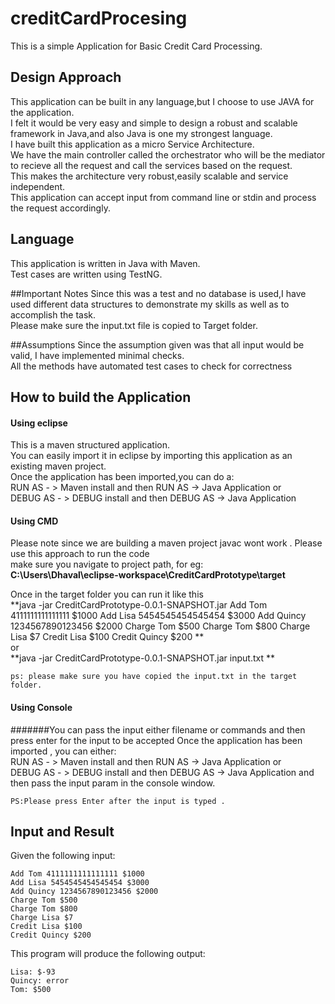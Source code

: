 # creditCardProcesing
This is a simple Application for Basic Credit Card Processing. 


## Design Approach
This application can be built in any language,but I choose to use JAVA for the application.<br> 
I felt it would be very easy and simple to design a robust and scalable framework in Java,and also Java is one my strongest language. 
<br>
I have built this application as a micro Service Architecture.<br> We have the main controller called the orchestrator who will be the mediator to recieve all the request and call the services based on the request.<br>
This makes the architecture very robust,easily scalable and service independent.<br>
This application can accept input from command line or stdin and process the request accordingly.

## Language 
This application is written in Java with Maven. <br> 
Test cases are written using TestNG.

##Important Notes
Since this was a test and no database is used,I have used different data structures to demonstrate my skills as well as to accomplish the task.</br>
Please make sure the input.txt file is copied to Target folder.<br>

##Assumptions 
Since the assumption given was that all input would be valid, I have implemented minimal checks.<br>
All the methods have automated test cases to check for correctness

## How to build the Application
#### Using eclipse 
This is a maven structured application. <br>
You can easily import it in eclipse by importing this application as an existing maven project.<br>
Once the application has been imported,you can do a:<br>
RUN AS - > Maven install and then RUN AS -> Java Application 
or <br>
DEBUG AS - >  DEBUG install and then DEBUG AS -> Java Application

#### Using CMD 
Please note since we are building a maven project javac wont work . 
Please use this approach to run the code 
<br>
make sure you navigate to project path, for eg:<br>
**C:\Users\Dhaval\eclipse-workspace\CreditCardPrototype\target**

Once in the target folder you can run it like this<br>
**java -jar CreditCardPrototype-0.0.1-SNAPSHOT.jar Add Tom 4111111111111111 $1000 Add Lisa 5454545454545454 $3000 Add Quincy 1234567890123456 $2000 Charge Tom $500 Charge Tom $800 Charge Lisa $7 Credit Lisa $100 Credit Quincy $200 **
<br>
or <br>
**java -jar CreditCardPrototype-0.0.1-SNAPSHOT.jar input.txt **

```
ps: please make sure you have copied the input.txt in the target folder.
```

#### Using Console
#######You can pass the input either filename or commands and then press enter for the input to be accepted
Once the application has been imported , you can either:<br>
RUN AS - > Maven install and then RUN AS -> Java Application 
or <br>
DEBUG AS - >  DEBUG install and then DEBUG AS -> Java Application
and then pass the input param in the console window. 

```
PS:Please press Enter after the input is typed .
```

## Input and Result 

Given the following input:

```
Add Tom 4111111111111111 $1000
Add Lisa 5454545454545454 $3000
Add Quincy 1234567890123456 $2000
Charge Tom $500
Charge Tom $800
Charge Lisa $7
Credit Lisa $100
Credit Quincy $200
```

This program will produce the following output:

```
Lisa: $-93
Quincy: error
Tom: $500
```




